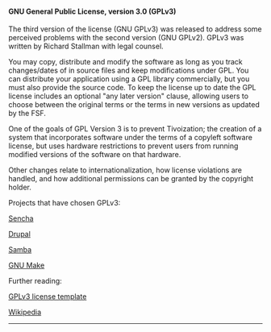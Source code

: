 #### GNU General Public License, version 3.0 (GPLv3)

The third version of the license (GNU GPLv3) was released to address some perceived problems with the second version (GNU GPLv2). GPLv3 was written by Richard Stallman with legal counsel. 

You may copy, distribute and modify the software as long as you track changes/dates of in source files and keep modifications under GPL. You can distribute your application using a GPL library commercially, but you must also provide the source code. To keep the license up to date the GPL license includes an optional "any later version" clause, allowing users to choose between the original terms or the terms in new versions as updated by the FSF.

One of the goals of GPL Version 3 is to prevent Tivoization; the creation of a system that incorporates software under the terms of a copyleft software license, but uses hardware restrictions to prevent users from running modified versions of the software on that hardware.

Other changes relate to internationalization, how license violations are handled, and how additional permissions can be granted by the copyright holder.

Projects that have chosen GPLv3:

[Sencha](http://www.sencha.com/products/extjs/license/ "Sencha")

[Drupal](https://drupal.org/licensing/faq/ "Drupal")

[Samba](http://www.samba.org/samba/ "Samba")

[GNU Make](http://www.gnu.org/software/make/ "GNU Make")

Further reading:

[GPLv3 license template](http://opensource.org/licenses/GPL-3.0 "GPLv3 license")

[Wikipedia](http://en.wikipedia.org/wiki/GPL#Version_3 "Wikipedia")
***
